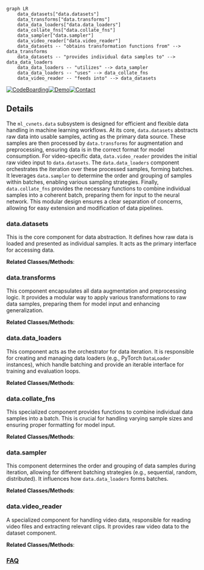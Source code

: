 ```mermaid
graph LR
    data_datasets["data.datasets"]
    data_transforms["data.transforms"]
    data_data_loaders["data.data_loaders"]
    data_collate_fns["data.collate_fns"]
    data_sampler["data.sampler"]
    data_video_reader["data.video_reader"]
    data_datasets -- "obtains transformation functions from" --> data_transforms
    data_datasets -- "provides individual data samples to" --> data_data_loaders
    data_data_loaders -- "utilizes" --> data_sampler
    data_data_loaders -- "uses" --> data_collate_fns
    data_video_reader -- "feeds into" --> data_datasets
```

[![CodeBoarding](https://img.shields.io/badge/Generated%20by-CodeBoarding-9cf?style=flat-square)](https://github.com/CodeBoarding/GeneratedOnBoardings)[![Demo](https://img.shields.io/badge/Try%20our-Demo-blue?style=flat-square)](https://www.codeboarding.org/demo)[![Contact](https://img.shields.io/badge/Contact%20us%20-%20contact@codeboarding.org-lightgrey?style=flat-square)](mailto:contact@codeboarding.org)

## Details

The `ml_cvnets.data` subsystem is designed for efficient and flexible data handling in machine learning workflows. At its core, `data.datasets` abstracts raw data into usable samples, acting as the primary data source. These samples are then processed by `data.transforms` for augmentation and preprocessing, ensuring data is in the correct format for model consumption. For video-specific data, `data.video_reader` provides the initial raw video input to `data.datasets`. The `data.data_loaders` component orchestrates the iteration over these processed samples, forming batches. It leverages `data.sampler` to determine the order and grouping of samples within batches, enabling various sampling strategies. Finally, `data.collate_fns` provides the necessary functions to combine individual samples into a coherent batch, preparing them for input to the neural network. This modular design ensures a clear separation of concerns, allowing for easy extension and modification of data pipelines.

### data.datasets
This is the core component for data abstraction. It defines how raw data is loaded and presented as individual samples. It acts as the primary interface for accessing data.


**Related Classes/Methods**:



### data.transforms
This component encapsulates all data augmentation and preprocessing logic. It provides a modular way to apply various transformations to raw data samples, preparing them for model input and enhancing generalization.


**Related Classes/Methods**:



### data.data_loaders
This component acts as the orchestrator for data iteration. It is responsible for creating and managing data loaders (e.g., PyTorch `DataLoader` instances), which handle batching and provide an iterable interface for training and evaluation loops.


**Related Classes/Methods**:



### data.collate_fns
This specialized component provides functions to combine individual data samples into a batch. This is crucial for handling varying sample sizes and ensuring proper formatting for model input.


**Related Classes/Methods**:



### data.sampler
This component determines the order and grouping of data samples during iteration, allowing for different batching strategies (e.g., sequential, random, distributed). It influences how `data.data_loaders` forms batches.


**Related Classes/Methods**:



### data.video_reader
A specialized component for handling video data, responsible for reading video files and extracting relevant clips. It provides raw video data to the dataset component.


**Related Classes/Methods**:





### [FAQ](https://github.com/CodeBoarding/GeneratedOnBoardings/tree/main?tab=readme-ov-file#faq)